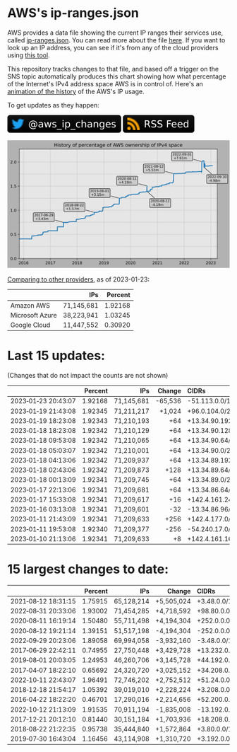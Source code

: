 # AWS's ip-ranges.json

AWS provides a data file showing the current IP ranges their
services use, called [ip-ranges.json](https://ip-ranges.amazonaws.com/ip-ranges.json).
You can read more about the file [here](https://docs.aws.amazon.com/general/latest/gr/aws-ip-ranges.html).
If you want to look up an IP address, you can see if it's from any of the cloud providers using [this tool](https://cloud-ips.s3-us-west-2.amazonaws.com/index.html).

This repository tracks changes to that file, and based off a trigger on the SNS topic 
automatically produces this chart showing how what percentage of the Internet's IPv4 
address space AWS is in control of.  Here's an 
[animation of the history](https://youtu.be/Su25yl7eol8) of the AWS's IP usage.

To get updates as they happen:

[![@aws_ip_changes on twitter](images/twitter_badge.svg)](https://twitter.com/aws_ip_changes) [![RSS Icon](images/rss_badge.svg)](https://raw.githubusercontent.com/seligman/aws-ip-ranges/master/rss.xml)

![History of AWS](history_count.svg)

[Comparing to other providers](https://github.com/seligman/cloud_sizes), as of 2023-01-23:

| | IPs | Percent |
| --- | ---: | ---: |
| Amazon AWS | 71,145,681 | 1.92168 |
| Microsoft Azure | 38,223,941 | 1.03245 |
| Google Cloud | 11,447,552 | 0.30920 |


# Last 15 updates:

(Changes that do not impact the counts are not shown)

| | Percent | IPs | Change | CIDRs |
| :--- | ---: | ---: | ---: | :--- |
| 2023&#8209;01&#8209;23&nbsp;20:43:07 | 1.92168 | 71,145,681 | -65,536 | -51.113.0.0/16 |
| 2023&#8209;01&#8209;19&nbsp;21:43:08 | 1.92345 | 71,211,217 | +1,024 | +96.0.104.0/22 |
| 2023&#8209;01&#8209;19&nbsp;18:23:08 | 1.92343 | 71,210,193 | +64 | +13.34.90.192/26 |
| 2023&#8209;01&#8209;18&nbsp;18:23:08 | 1.92342 | 71,210,129 | +64 | +13.34.90.128/26 |
| 2023&#8209;01&#8209;18&nbsp;09:53:08 | 1.92342 | 71,210,065 | +64 | +13.34.90.64/26 |
| 2023&#8209;01&#8209;18&nbsp;05:03:07 | 1.92342 | 71,210,001 | +64 | +13.34.90.0/26 |
| 2023&#8209;01&#8209;18&nbsp;04:13:06 | 1.92342 | 71,209,937 | +64 | +13.34.89.192/26 |
| 2023&#8209;01&#8209;18&nbsp;02:43:06 | 1.92342 | 71,209,873 | +128 | +13.34.89.64/26,&nbsp;+13.34.89.128/26 |
| 2023&#8209;01&#8209;18&nbsp;00:13:09 | 1.92341 | 71,209,745 | +64 | +13.34.89.0/26 |
| 2023&#8209;01&#8209;17&nbsp;22:13:06 | 1.92341 | 71,209,681 | +64 | +13.34.86.64/26 |
| 2023&#8209;01&#8209;17&nbsp;15:33:08 | 1.92341 | 71,209,617 | +16 | +142.4.161.24/29,&nbsp;+142.4.161.32/29 |
| 2023&#8209;01&#8209;16&nbsp;03:13:08 | 1.92341 | 71,209,601 | -32 | -13.34.86.96/27 |
| 2023&#8209;01&#8209;11&nbsp;21:43:09 | 1.92341 | 71,209,633 | +256 | +142.4.177.0/24 |
| 2023&#8209;01&#8209;11&nbsp;19:53:08 | 1.92340 | 71,209,377 | -256 | -54.240.17.0/24 |
| 2023&#8209;01&#8209;10&nbsp;21:13:06 | 1.92341 | 71,209,633 | +8 | +142.4.161.16/29 |


# 15 largest changes to date:

| | Percent | IPs | Change | CIDRs |
| :--- | ---: | ---: | ---: | :--- |
| 2021&#8209;08&#8209;12&nbsp;18:31:15 | 1.75915 | 65,128,214 | +5,505,024 | +3.48.0.0/12,&nbsp;+35.96.0.0/12,&nbsp;+3.152.0.0/13,&nbsp;... |
| 2022&#8209;08&#8209;31&nbsp;20:33:06 | 1.93002 | 71,454,285 | +4,718,592 | +98.80.0.0/12,&nbsp;+184.32.0.0/12,&nbsp;+13.184.0.0/13,&nbsp;... |
| 2020&#8209;08&#8209;11&nbsp;16:19:14 | 1.50480 | 55,711,498 | +4,194,304 | +252.0.0.0/10 |
| 2020&#8209;08&#8209;12&nbsp;19:21:14 | 1.39151 | 51,517,198 | -4,194,304 | -252.0.0.0/10 |
| 2022&#8209;09&#8209;29&nbsp;20:23:06 | 1.89058 | 69,994,058 | -3,932,160 | -3.48.0.0/12,&nbsp;-35.96.0.0/12,&nbsp;-3.240.0.0/13,&nbsp;... |
| 2017&#8209;06&#8209;29&nbsp;22:42:11 | 0.74955 | 27,750,448 | +3,429,728 | +13.232.0.0/13,&nbsp;+34.240.0.0/13,&nbsp;+35.168.0.0/13,&nbsp;... |
| 2019&#8209;08&#8209;01&nbsp;20:03:05 | 1.24953 | 46,260,706 | +3,145,728 | +44.192.0.0/10,&nbsp;-3.192.0.0/12 |
| 2017&#8209;04&#8209;07&nbsp;18:22:10 | 0.65692 | 24,320,720 | +3,025,152 | +34.208.0.0/12,&nbsp;+34.224.0.0/12,&nbsp;+13.58.0.0/15,&nbsp;... |
| 2022&#8209;10&#8209;11&nbsp;22:43:07 | 1.96491 | 72,746,202 | +2,752,512 | +51.24.0.0/13,&nbsp;+57.104.0.0/13,&nbsp;+51.20.0.0/14,&nbsp;... |
| 2018&#8209;12&#8209;18&nbsp;21:54:17 | 1.05392 | 39,019,010 | +2,228,224 | +3.208.0.0/12,&nbsp;+3.224.0.0/12,&nbsp;+13.48.0.0/15 |
| 2016&#8209;04&#8209;22&nbsp;18:22:20 | 0.46701 | 17,290,016 | +2,214,656 | +52.200.0.0/13,&nbsp;+52.208.0.0/13,&nbsp;+52.36.0.0/14,&nbsp;... |
| 2022&#8209;10&#8209;12&nbsp;21:13:09 | 1.91535 | 70,911,194 | -1,835,008 | -13.192.0.0/13,&nbsp;-16.28.0.0/14,&nbsp;-40.172.0.0/14,&nbsp;... |
| 2017&#8209;12&#8209;21&nbsp;20:12:10 | 0.81440 | 30,151,184 | +1,703,936 | +18.208.0.0/13,&nbsp;+18.204.0.0/14,&nbsp;+18.224.0.0/14,&nbsp;... |
| 2018&#8209;08&#8209;22&nbsp;21:22:35 | 0.95738 | 35,444,840 | +1,572,864 | +3.80.0.0/12,&nbsp;+3.16.0.0/14,&nbsp;+3.40.0.0/14 |
| 2019&#8209;07&#8209;30&nbsp;16:43:04 | 1.16456 | 43,114,908 | +1,310,720 | +3.192.0.0/12,&nbsp;+15.222.0.0/15,&nbsp;+15.236.0.0/15 |
